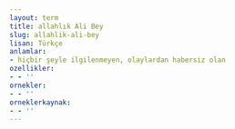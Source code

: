 ```yaml
---
layout: term
title: allahlık Ali Bey
slug: allahlik-ali-bey
lisan: Türkçe
anlamlar:
- hiçbir şeyle ilgilenmeyen, olaylardan habersiz olan
ozellikler:
- - ''
ornekler:
- - ''
orneklerkaynak:
- - ''
---
```

